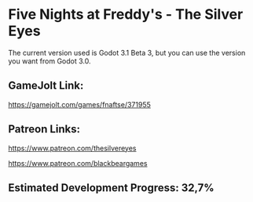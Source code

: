 # Five Nights at Freddy's - The Silver Eyes

The current version used is Godot 3.1 Beta 3, but you can use the version you want from Godot 3.0. 

## GameJolt Link:

https://gamejolt.com/games/fnaftse/371955

## Patreon Links:

https://www.patreon.com/thesilvereyes

https://www.patreon.com/blackbeargames

## Estimated Development Progress: 32,7%